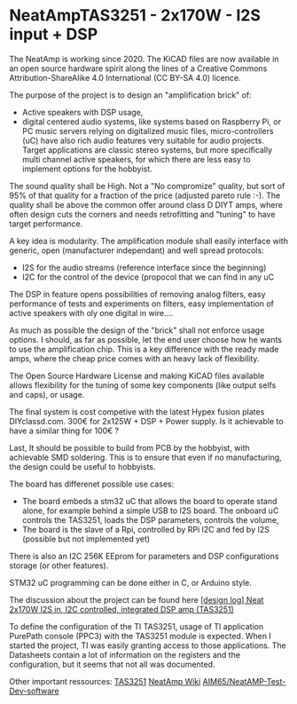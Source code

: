 # NeatAmpTAS3251 - 2x170W - I2S input + DSP

The NeatAmp is working since 2020. The KiCAD files are now available in an open source hardware spirit along the lines of a Creative Commons Attribution-ShareAlike 4.0 International (CC BY-SA 4.0) licence. 

The purpose of the project is to design an "amplification brick" of:

* Active speakers with DSP usage,
* digital centered audio systems, like systems based on Raspberry Pi, or PC music servers relying on digitalized music files, micro-controllers (uC) have also rich audio features very suitable for audio projects. Target applications are classic stereo systems, but more specifically multi channel active speakers, for which there are less easy to implement options for the hobbyist.

The sound quality shall be High. Not a "No compromize" quality, but sort of 95% of that quality for a fraction of the price (adjusted pareto rule :-). The quality shall be above the common offer around class D DIYT amps, where often design cuts the corners and needs retrofitting and "tuning" to have target performance.

A key idea is modularity. The amplification module shall easily interface with generic, open (manufacturer independant) and well spread protocols:

* I2S for the audio streams (reference interface since the beginning)
* I2C for the control of the device (propocol that we can find in any uC

The DSP in feature opens possibilities of removing analog filters, easy performance of tests and experiments on filters, easy implementation of active speakers with oly one digital in wire....

As much as possible the design of the "brick" shall not enforce usage options. I should, as far as possible, let the end user choose how he wants to use the amplification chip. This is a key difference with the ready made amps, where the cheap price comes with an heavy lack of flexibility. 

The Open Source Hardware License and making KiCAD files available allows flexibility for the tuning of some key components (like output selfs and caps), or usage.

The final system is cost competive with the latest Hypex fusion plates DIYclassd.com. 300€ for 2x125W + DSP + Power supply. Is it achievable to have a similar thing for 100€ ?

Last, It should be possible to build from PCB by the hobbyist, with achievable SMD soldering. This is to ensure that even if no manufacturing, the design could be useful to hobbyists. 

The board has differenet possible use cases: 
* The board embeds a stm32 uC that allows the board to operate stand alone, for example behind a simple USB to I2S board. The onboard uC controls the TAS3251, loads the DSP parameters, controls the volume,
* The board is the slave of a Rpi, controlled by RPi I2C and fed by I2S (possible but not implemented yet)

There is also an I2C 256K EEprom for parameters and DSP configurations storage (or other features).

STM32 uC programming can be done either in C, or Arduino style. 

The discussion about the project can be found here [[design log] Neat 2x170W I2S in, I2C controlled, integrated DSP amp (TAS3251)](https://www.diyaudio.com/forums/class-d/325826-design-log-neat-2x170w-i2s-i2c-controlled-integrated-dsp-amp-tas3251.html)

To define the configuration of the TI TAS3251, usage of TI application PurePath console (PPC3) with the TAS3251 module is expected. When I started the project, TI was easily granting access to those applications. The Datasheets contain a lot of information on the registers and the configuration, but it seems that not all was documented.

Other important ressources:
[TAS3251](https://www.ti.com/product/TAS3251)
[NeatAmp Wiki](https://github.com/jmf13/NeatAmpTAS3251/wiki/Home/_edit)
[AIM65/NeatAMP-Test-Dev-software ](https://github.com/AIM65/NeatAMP-Test-Dev-software)
